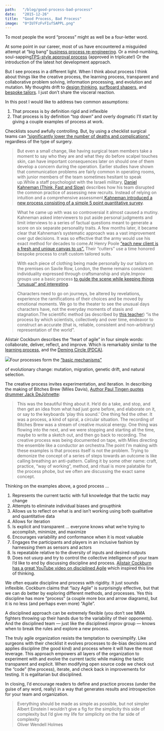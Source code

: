 ```yaml
---
path:	"/blog/good-process-bad-process"
date:	"2015-12-26"
title:	"Good Process, Bad Process"
image:	"0*IU7FzFvFIufSAPPL.png"
---
```


To most people the word “process” might as well be a four-letter word.

At some point in our career, most of us have encountered a misguided attempt at “big bang” [business process re-engineering](https://en.wikipedia.org/wiki/Business_process_reengineering). Or a mind-numbing, soul-sapping[TPS-style approval process](https://www.youtube.com/watch?v=Fy3rjQGc6lA) (approved in triplicate!) Or the introduction of the latest hot development approach.

But I see process in a different light. When I think about process I think about things like the creative process, the learning process, transparent and collaborative problem solving, information processing, and evolution and mutation. My thoughts drift to [design thinking](http://designthinking.ideo.com/), [surfboard shapers,](https://www.youtube.com/watch?v=_wKfwcqD3Og) and [bespoke tailors](http://www.anderson-sheppard.co.uk/). I just don’t share the visceral reaction.

In this post I would like to address two common assumptions:

1. That process is by definition rigid and inflexible
2. That process is by definition “top down” and overly dogmatic
I’ll start by giving a couple examples of process at work.

Checklists sound awfully controlling. But, by using a checklist surgical teams can [”significantly lower the number of deaths and complications”](http://www.nytimes.com/2009/01/20/health/20surgery.html?_r=2&ref=health) regardless of the type of surgery.


> But even a small change, like having surgical team members take a moment to say who they are and what they do before scalpel touches skin, can have important consequences later on should one of them develop a concern during the operation. Earlier studies have shown that communication problems are fairly common in operating rooms, with junior members of the team sometimes hesitant to speak up.While a staff psychologist with the Israeli military, [Daniel Kahneman (Think, Fast and Slow)](http://www.amazon.com/Thinking-Fast-Slow-Daniel-Kahneman/dp/0374533555) describes how his team disrupted the common practice of assessing new recruits. Instead of relying on intuition and a comprehensive assessment,[Kahneman introduced a new process consisting of a simple 5 point quantitative survey](http://www.businessinsider.com/daniel-kahneman-on-hiring-decisions-2013-1#ixzz3l6otUHal).


> What he came up with was so controversial it almost caused a mutiny. Kahneman asked interviewers to put aside personal judgments and limit interviews to a series of factual questions meant to generate a score on six separate personality traits. A few months later, it became clear that Kahneman’s systematic approach was a vast improvement over gut decisions. It was so effective that the army would use his exact method for decades to come.At Henry Poole [“each new client is a fresh and unique canvas to us”.](https://henrypoole.com/history-of-henry-poole-tailor-of-savile-row/the-story/) Their “cutters” use a time honored bespoke process to craft custom tailored suits.


> With each piece of clothing being made personally by our tailors on the premises on Savile Row, London, the theme remains consistent: individuality expressed through craftsmanship and style.Improv groups use a basic process [to guide the scene while keeping things “unusual” and interesting](http://www.pantheater.com/articles-rules-of-improv-part-i-improv-comedy.html).


> Characters need to go on journeys, be altered by revelations, experience the ramifications of their choices and be moved by emotional moments. We go to the theater to see the unusual days characters have, not the everyday moments of stasis and stagnation.The scientific method (as described by [this teacher](http://teacher.nsrl.rochester.edu/phy_labs/appendixe/appendixe.html)) “is the process by which scientists, collectively and over time, endeavor to construct an accurate (that is, reliable, consistent and non-arbitrary) representation of the world”.

Alistair Cockburn describes the “heart of agile” in four simple words: collaborate, deliver, reflect, and improve. Which is remarkably similar to the [learning process](https://teaching.unsw.edu.au/understanding-learning-processes), and the [Deming Circle (PDCA)](https://en.wikipedia.org/wiki/PDCA).

![](/images/0*IU7FzFvFIufSAPPL.png)Four processes form the [“basic mechanisms”](http://evolution.berkeley.edu/evolibrary/article/evo_16)

 of evolutionary change: mutation, migration, genetic drift, and natural selection.

The creative process invites experimentation, and iteration. In describing the making of Bitches Brew (Miles Davis), [Author Paul Tingen quotes drummer Jack DeJohnette](http://jazztimes.com/articles/20243-miles-davis-and-the-making-of-bitches-brew-sorcerer-s-brew):


> This was the beautiful thing about it. He’d do a take, and stop, and then get an idea from what had just gone before, and elaborate on it, or say to the keyboards ‘play this sound.’ One thing fed the other. It was a process, a kind of spiral, a circular situation. The recording of Bitches Brew was a stream of creative musical energy. One thing was flowing into the next, and we were stopping and starting all the time, maybe to write a sketch out, and then go back to recording. The creative process was being documented on tape, with Miles directing the ensemble like a conductor an orchestra.The point I’m making with these examples is that process itself is not the problem. Trying to demonize the concept of a series of steps towards an outcome is like calling breathing an anti-pattern. Calling it by some other name: craft, practice, “way of working”, method, and ritual is more palatable for the process phobe, but we often are discussing the exact same concept.

Thinking on the examples above, a good process …

1. Represents the current tactic with full knowledge that the tactic may change
2. Attempts to eliminate individual biases and groupthink
3. Allows us to reflect on what is and isn’t working using both qualitative and quantitative data
4. Allows for iteration
5. Is explicit and transparent … everyone knows what we’re trying to accomplish, minimize, and maximize
6. Encourages variability and conformance when it is most valuable
7. Engages the participants and players in an inclusive fashion by harnessing them as sensors and actors
8. Is repeatable relative to the diversity of inputs and desired outputs
9. Does not usurp and try to control the collective intelligence of your team
I’d like to end by discussing discipline and process. [Alistair Cockburn has a great YouTube video on disciplined Agile](https://www.youtube.com/watch?v=Q4QEASusC-c) which inspired this line of thinking.

We often equate discipline and process with rigidity. It just sounds inflexible. Cockburn claims that “lazy Agile” is surprisingly effective, but that we can do better by exploring different methods, and processes. Yes this discipline has more “process” (a couple more box and arrow diagrams), but it is no less (and perhaps even more) “Agile”.

A disciplined approach can be extremely flexible (you don’t see MMA fighters throwing up their hands due to the variability of their opponents). And the disciplined team — just like the disciplined improv group — knows when to break the rules and explore a new process.

The truly agile organization resists the temptation to oversimplify. Like surgeons with their checklist it evolves processes to de-bias decisions and applies discipline (the good kind) and process where it will have the most leverage. This approach empowers all layers of the organization to experiment with and evolve the current tactic while making the tactic transparent and explicit. When modifying open source code we check out the “code” (the process), iterate, and check back in improvements for testing. It is egalitarian but disciplined.

In closing, I’d encourage readers to define and practice process (under the guise of any word, really) in a way that generates results and introspection for your team and organization.


> Everything should be made as simple as possible, but not simpler   
> Albert Einstein
> I wouldn’t give a fig for the simplicity this side of complexity but I’d give my life for simplicity on the far side of complexity   
> Oliver Wendell Holmes